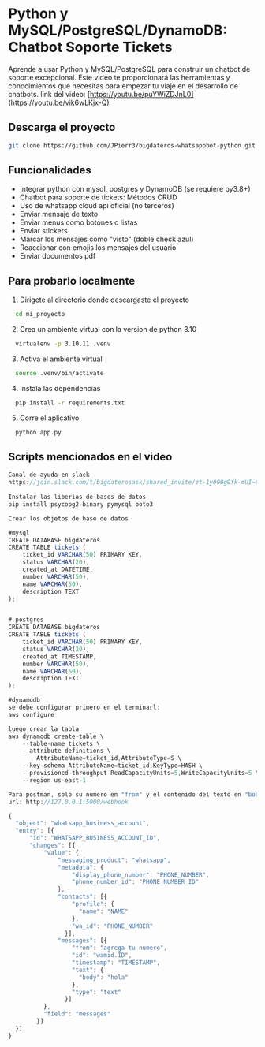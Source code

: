 
# Python y MySQL/PostgreSQL/DynamoDB: Chatbot Soporte Tickets

Aprende a usar Python y MySQL/PostgreSQL para construir un chatbot de soporte excepcional. Este video te proporcionará las herramientas y conocimientos que necesitas para empezar tu viaje en el desarrollo de chatbots.
link del video: [https://youtu.be/puYWiZDJnL0](https://youtu.be/vik6wLKjx-Q)

## Descarga el proyecto


```bash
git clone https://github.com/JPierr3/bigdateros-whatsappbot-python.git
```
    
## Funcionalidades

- Integrar python con mysql, postgres y  DynamoDB (se requiere py3.8+)
- Chatbot para soporte de tickets: Métodos CRUD
- Uso de whatsapp cloud api oficial (no terceros)
- Enviar mensaje de texto
- Enviar menus como botones o listas
- Enviar stickers
- Marcar los mensajes como "visto" (doble check azul)
- Reaccionar con emojis los mensajes del usuario
- Enviar documentos pdf



## Para probarlo localmente

1. Dirigete al directorio donde descargaste el proyecto

```bash
  cd mi_proyecto
```
2. Crea un ambiente virtual con la version de python 3.10

```bash
  virtualenv -p 3.10.11 .venv
```
3. Activa el ambiente virtual

```bash
  source .venv/bin/activate
```
4. Instala las dependencias

```bash
  pip install -r requirements.txt
```

5. Corre el aplicativo

```bash
  python app.py
```


## Scripts mencionados en el video

```javascript
Canal de ayuda en slack
https://join.slack.com/t/bigdaterosask/shared_invite/zt-1y000g9fk-mUI~9vRjs8uoLuIjXN5Okg
 
Instalar las liberias de bases de datos
pip install psycopg2-binary pymysql boto3

Crear los objetos de base de datos

#mysql
CREATE DATABASE bigdateros 
CREATE TABLE tickets (
    ticket_id VARCHAR(50) PRIMARY KEY,
    status VARCHAR(20),
    created_at DATETIME,
    number VARCHAR(50),
    name VARCHAR(50),
    description TEXT
);


# postgres 
CREATE DATABASE bigdateros 
CREATE TABLE tickets (
    ticket_id VARCHAR(50) PRIMARY KEY,
    status VARCHAR(20),
    created_at TIMESTAMP,
    number VARCHAR(50),
    name VARCHAR(50),
    description TEXT
);

#dynamodb
se debe configurar primero en el terminarl:
aws configure

luego crear la tabla
aws dynamodb create-table \
    --table-name tickets \
    --attribute-definitions \
        AttributeName=ticket_id,AttributeType=S \
    --key-schema AttributeName=ticket_id,KeyType=HASH \
    --provisioned-throughput ReadCapacityUnits=5,WriteCapacityUnits=5 \
    --region us-east-1 

Para postman, solo su numero en "from" y el contenido del texto en "body"
url: http://127.0.0.1:5000/webhook

{
  "object": "whatsapp_business_account",
  "entry": [{
      "id": "WHATSAPP_BUSINESS_ACCOUNT_ID",
      "changes": [{
          "value": {
              "messaging_product": "whatsapp",
              "metadata": {
                  "display_phone_number": "PHONE_NUMBER",
                  "phone_number_id": "PHONE_NUMBER_ID"
              },
              "contacts": [{
                  "profile": {
                    "name": "NAME"
                  },
                  "wa_id": "PHONE_NUMBER"
                }],
              "messages": [{
                  "from": "agrega tu numero",
                  "id": "wamid.ID",
                  "timestamp": "TIMESTAMP",
                  "text": {
                    "body": "hola"
                  },
                  "type": "text"
                }]
          },
          "field": "messages"
        }]
  }]
}
```


